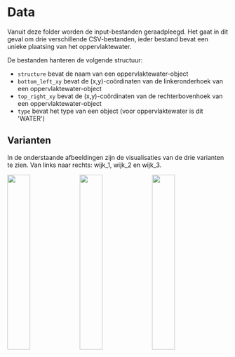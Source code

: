 # Data
Vanuit deze folder worden de input-bestanden geraadpleegd. Het gaat in dit geval om drie verschillende CSV-bestanden, ieder bestand bevat een unieke plaatsing van het oppervlaktewater.

De bestanden hanteren de volgende structuur:
* `structure` bevat de naam van een oppervlaktewater-object
* `bottom_left_xy` bevat de (x,y)-coördinaten van de linkeronderhoek van een oppervlaktewater-object
* `top_right_xy`  bevat de (x,y)-coördinaten van de rechterbovenhoek van een oppervlaktewater-object
* `type` bevat het type van een object (voor oppervlaktewater is dit 'WATER') 

## Varianten
In de onderstaande afbeeldingen zijn de visualisaties van de drie varianten te zien. Van links naar rechts: wijk_1, wijk_2 en wijk_3.

<img src="https://github.com/JopRijks/Amstelhaege/blob/master/doc/wijk_1.png" width=32%> <img src="https://github.com/JopRijks/Amstelhaege/blob/master/doc/wijk_2.png" width=32%> <img src="https://github.com/JopRijks/Amstelhaege/blob/master/doc/wijk_3.png" width=32%>
